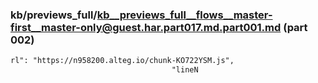 ### kb/previews_full/kb__previews_full__flows__master-first__master-only@guest.har.part017.md.part001.md (part 002)

```md
rl": "https://n958200.alteg.io/chunk-KO722YSM.js",
                                    "lineN
```

```
